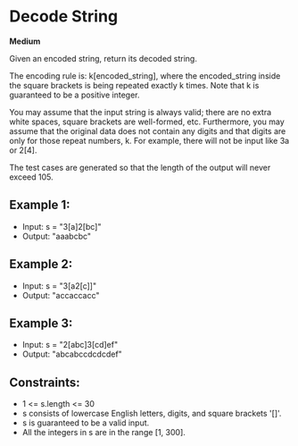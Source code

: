 # Decode String
**Medium**

Given an encoded string, return its decoded string.

The encoding rule is: k[encoded_string], where the encoded_string inside the square brackets is being repeated exactly k times. Note that k is guaranteed to be a positive integer.

You may assume that the input string is always valid; there are no extra white spaces, square brackets are well-formed, etc. Furthermore, you may assume that the original data does not contain any digits and that digits are only for those repeat numbers, k. For example, there will not be input like 3a or 2[4].

The test cases are generated so that the length of the output will never exceed 105.

## Example 1:
- Input: s = "3[a]2[bc]"
- Output: "aaabcbc"

## Example 2:
- Input: s = "3[a2[c]]"
- Output: "accaccacc"

## Example 3:
- Input: s = "2[abc]3[cd]ef"
- Output: "abcabccdcdcdef"

## Constraints:
- 1 <= s.length <= 30
- s consists of lowercase English letters, digits, and square brackets '[]'.
- s is guaranteed to be a valid input.
- All the integers in s are in the range [1, 300].